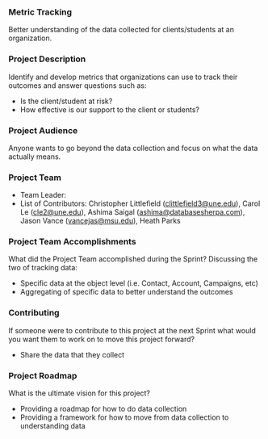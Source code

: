 ### Metric Tracking
Better understanding of the data collected for clients/students at an organization.

### Project Description
Identify and develop metrics that organizations can use to track their outcomes and answer questions such as:
  * Is the client/student at risk?
  * How effective is our support to the client or students?

### Project Audience
Anyone wants to go beyond the data collection and focus on what the data actually means.

### Project Team

* Team Leader:
* List of Contributors: Christopher Littlefield (clittlefield3@une.edu), Carol Le (cle2@une.edu), Ashima Saigal (ashima@databasesherpa.com), Jason Vance (vancejas@msu.edu), Heath Parks

### Project Team Accomplishments
What did the Project Team accomplished during the Sprint?
Discussing the two of tracking data:

  * Specific data at the object level (i.e. Contact, Account, Campaigns, etc)
  * Aggregating of specific data to better understand the outcomes

### Contributing
If someone were to contribute to this project at the next Sprint what would you want them to work on to move this project forward?
* Share the data that they collect

### Project Roadmap
What is the ultimate vision for this project?
* Providing a roadmap for how to do data collection
* Providing a framework for how to move from data collection to understanding data
